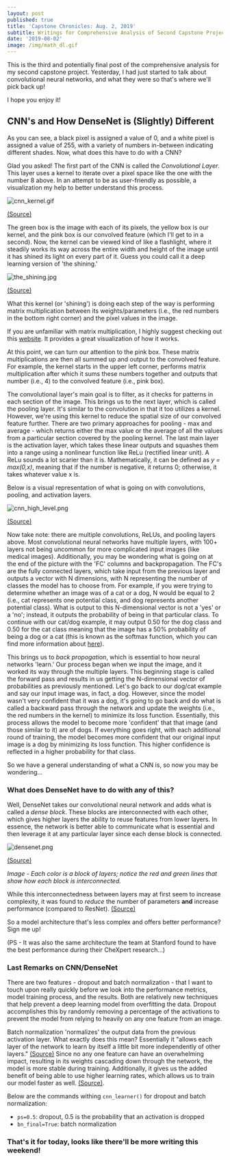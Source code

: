```yaml
---
layout: post
published: true
title: 'Capstone Chronicles: Aug. 2, 2019'
subtitle: Writings for Comprehensive Analysis of Second Capstone Project
date: '2019-08-02'
image: /img/math_dl.gif
---
```

This is the third and potentially final post of the comprehensive analysis for my second capstone project. Yesterday, I had just started to talk about convolutional neural networks, and what they were so that's where we'll pick back up! 

I hope you enjoy it!

## CNN's and How DenseNet is (Slightly) Different

As you can see, a black pixel is assigned a value of 0, and a white pixel is assigned a value of 255, with a variety of numbers in-between indicating different shades. Now, what does this have to do with a CNN?

Glad you asked! The first part of the CNN is called the _Convolutional Layer_. This layer uses a kernel to iterate over a pixel space like the one with the number 8 above. In an attempt to be as user-friendly as possible, a visualization my help to better understand this process.

![cnn_kernel.gif](/img/cnn_kernel.gif)

[(Source)](https://hackernoon.com/visualizing-parts-of-convolutional-neural-networks-using-keras-and-cats-5cc01b214e59)

The green box is the image with each of its pixels, the yellow box is our kernel, and the pink box is our convolved feature (which I'll get to in a second). Now, the kernel can be viewed kind of like a flashlight, where it steadily works its way across the entire width and height of the image until it has shined its light on every part of it. Guess you could call it a deep learning version of 'the shining.' 

![the_shining.jpg](/img/the_shining.jpg)

[(Source)](https://www.amazon.com/Shining-POSTER-Movie-11-Inches/dp/B00KK6JLZY)

What this kernel (or 'shining') is doing each step of the way is performing matrix multiplication between its weights/parameters (i.e., the red numbers in the bottom right corner) and the pixel values in the image.

If you are unfamiliar with matrix multiplication, I highly suggest checking out this [website](http://matrixmultiplication.xyz/). It provides a great visualization of how it works. 

At this point, we can turn our attention to the pink box. These matrix multiplications are then all summed up and output to the convolved feature. For example, the kernel starts in the upper left corner, performs matrix multiplication after which it sums these numbers together and outputs that number (i.e., 4) to the convolved feature (i.e., pink box).

The convolutional layer's main goal is to filter, as it checks for patterns in each section of the image. This brings us to the next layer, which is called the pooling layer. It's similar to the convolution in that it too utilizes a kernel. However, we're using this kernel to reduce the spatial size of our convolved feature further. There are two primary approaches for pooling - max and average - which returns either the max value or the average of all the values from a particular section covered by the pooling kernel. The last main layer is the activation layer, which takes these linear outputs and squashes them into a range using a nonlinear function like ReLu (rectified linear unit). A ReLu sounds a lot scarier than it is. Mathematically, it can be defined as _y = max(0,x)_, meaning that if the number is negative, it returns 0; otherwise, it takes whatever value x is. 

Below is a visual representation of what is going on with convolutions, pooling, and activation layers. 

![cnn_high_level.png](/img/cnn_high_level.png)

[(Source)](https://media.springernature.com/original/springer-static/image/art%3A10.1007%2Fs13244-018-0639-9/MediaObjects/13244_2018_639_Fig1_HTML.png)

Now take note: there are multiple convolutions, ReLUs, and pooling layers above. Most convolutional neural networks have multiple layers, with 100+ layers not being uncommon for more complicated input images (like medical images). Additionally, you may be wondering what is going on at the end of the picture with the 'FC' columns and backpropagation. The FC's are the fully connected layers, which take input from the previous layer and outputs a vector with N dimensions, with N representing the number of classes the model has to choose from. For example, if you were trying to determine whether an image was of a cat or a dog, N would be equal to 2 (i.e., cat represents one potential class, and dog represents another potential class). What is output to this N-dimensional vector is not a 'yes' or a 'no'; instead, it outputs the probability of being in that particular class. To continue with our cat/dog example, it may output 0.50 for the dog class and 0.50 for the cat class meaning that the image has a 50% probability of being a dog or a cat (this is known as the softmax function, which you can find more information about [here](https://en.wikipedia.org/wiki/Softmax_function)). 

This brings us to _back propogation_, which is essential to how neural networks 'learn.' Our process began when we input the image, and it worked its way through the multiple layers. This beginning stage is called the forward pass and results in us getting the N-dimensional vector of probabilities as previously mentioned. Let's go back to our dog/cat example and say our input image was, in fact, a dog. However, since the model wasn't very confident that it was a dog, it's going to go back and do what is called a backward pass through the network and update the weights (i.e., the red numbers in the kernel) to minimize its loss function. Essentially, this process allows the model to become more 'confident' that that image (and those similar to it) are of dogs. If everything goes right, with each additional round of training, the model becomes more confident that our original input image is a dog by minimizing its loss function. This higher confidence is reflected in a higher probability for that class. 

So we have a general understanding of what a CNN is, so now you may be wondering...

### What does DenseNet have to do with any of this?

Well, DenseNet takes our convolutional neural network and adds what is called a _dense block_. These blocks are interconnected with each other, which gives higher layers the ability to reuse features from lower layers. In essence, the network is better able to communicate what is essential and then leverage it at any particular layer since each dense block is connected. 

![densenet.png](/img/densenet.png)

[(Source)](https://arxiv.org/pdf/1608.06993.pdf)

_Image - Each color is a block of layers; notice the red and green lines that show how each block is interconnected._

While this interconnectedness between layers may at first seem to increase complexity, it was found to _reduce_ the number of parameters __and__ increase performance (compared to ResNet). [(Source)](https://www.jeremyjordan.me/convnet-architectures/#densenet)

So a model architecture that's less complex and offers better performance? Sign me up!

(PS - It was also the same architecture the team at Stanford found to have the best performance during their CheXpert research...)

### Last Remarks on CNN/DenseNet

There are two features - dropout and batch normalization - that I want to touch upon really quickly before we look into the performance metrics, model training process, and the results. Both are relatively new techniques that help prevent a deep learning model from overfitting the data. Dropout accomplishes this by randomly removing a percentage of the activations to prevent the model from relying to heavily on any one feature from an image. 

Batch normalization 'normalizes' the output data from the previous activation layer. What exactly does this mean? Essentially it "allows each layer of the network to learn by itself a little bit more independently of other layers." [(Source)](https://towardsdatascience.com/batch-normalization-in-neural-networks-1ac91516821c) Since no any one feature can have an overwhelming impact, resulting in its weights cascading down through the network, the model is more stable during training. Additionally, it gives us the added benefit of being able to use higher learning rates, which allows us to train our model faster as well. [(Source)](http://wiki.fast.ai/index.php/Lesson_3_Notes#Batch_Normalization). 

Below are the commands withing `cnn_learner()` for dropout and batch normalization:

- `ps=0.5`: dropout, 0.5 is the probability that an activation is dropped
- `bn_final=True`: batch normalization

### That's it for today, looks like there'll be more writing this weekend! 